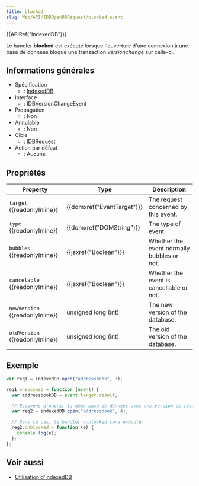 ```yaml
---
title: blocked
slug: Web/API/IDBOpenDBRequest/blocked_event
---
```


{{APIRef("IndexedDB")}}

Le handler **blocked** est exécuté lorsque l'ouverture d'une connexion à une base de données bloque une transaction _versionchange_ sur celle-ci.

## Informations générales

- Spécification
  - : [IndexedDB](https://www.w3.org/TR/IndexedDB/#request-api)
- Interface
  - : IDBVersionChangeEvent
- Propagation
  - : Non
- Annulable
  - : Non
- Cible
  - : IDBRequest
- Action par défaut
  - : Aucune

## Propriétés

| Property                        | Type                       | Description                                |
| ------------------------------- | -------------------------- | ------------------------------------------ |
| `target` {{readonlyInline}}     | {{domxref("EventTarget")}} | The request concerned by this event.       |
| `type` {{readonlyInline}}       | {{domxref("DOMString")}}   | The type of event.                         |
| `bubbles` {{readonlyInline}}    | {{jsxref("Boolean")}}      | Whether the event normally bubbles or not. |
| `cancelable` {{readonlyInline}} | {{jsxref("Boolean")}}      | Whether the event is cancellable or not.   |
| `newVersion` {{readonlyInline}} | unsigned long (int)        | The new version of the database.           |
| `oldVersion` {{readonlyInline}} | unsigned long (int)        | The old version of the database.           |

## Exemple

```js
var req1 = indexedDB.open("addressbook", 3);

req1.onsuccess = function (event) {
  var addressbookDB = event.target.result;

  // Essayons d'ouvrir la même base de données avec une version de révision plus élevée
  var req2 = indexedDB.open("addressbook", 4);

  // Dans ce cas, le handler onblocked sera exécuté
  req2.onblocked = function (e) {
    console.log(e);
  };
};
```

## Voir aussi

- [Utilisation d'IndexedDB](/fr/docs/Web/API/IndexedDB_API/Using_IndexedDB)
